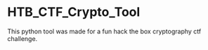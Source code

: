 # HTB_CTF_Crypto_Tool
This python tool was made for a fun hack the box cryptography ctf challenge. 



